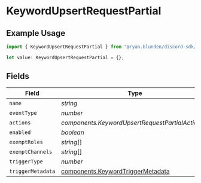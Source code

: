 # KeywordUpsertRequestPartial

## Example Usage

```typescript
import { KeywordUpsertRequestPartial } from "@ryan.blunden/discord-sdk/models/components";

let value: KeywordUpsertRequestPartial = {};
```

## Fields

| Field                                                                                  | Type                                                                                   | Required                                                                               | Description                                                                            |
| -------------------------------------------------------------------------------------- | -------------------------------------------------------------------------------------- | -------------------------------------------------------------------------------------- | -------------------------------------------------------------------------------------- |
| `name`                                                                                 | *string*                                                                               | :heavy_minus_sign:                                                                     | N/A                                                                                    |
| `eventType`                                                                            | *number*                                                                               | :heavy_minus_sign:                                                                     | N/A                                                                                    |
| `actions`                                                                              | *components.KeywordUpsertRequestPartialActions*[]                                      | :heavy_minus_sign:                                                                     | N/A                                                                                    |
| `enabled`                                                                              | *boolean*                                                                              | :heavy_minus_sign:                                                                     | N/A                                                                                    |
| `exemptRoles`                                                                          | *string*[]                                                                             | :heavy_minus_sign:                                                                     | N/A                                                                                    |
| `exemptChannels`                                                                       | *string*[]                                                                             | :heavy_minus_sign:                                                                     | N/A                                                                                    |
| `triggerType`                                                                          | *number*                                                                               | :heavy_minus_sign:                                                                     | N/A                                                                                    |
| `triggerMetadata`                                                                      | [components.KeywordTriggerMetadata](../../models/components/keywordtriggermetadata.md) | :heavy_minus_sign:                                                                     | N/A                                                                                    |
